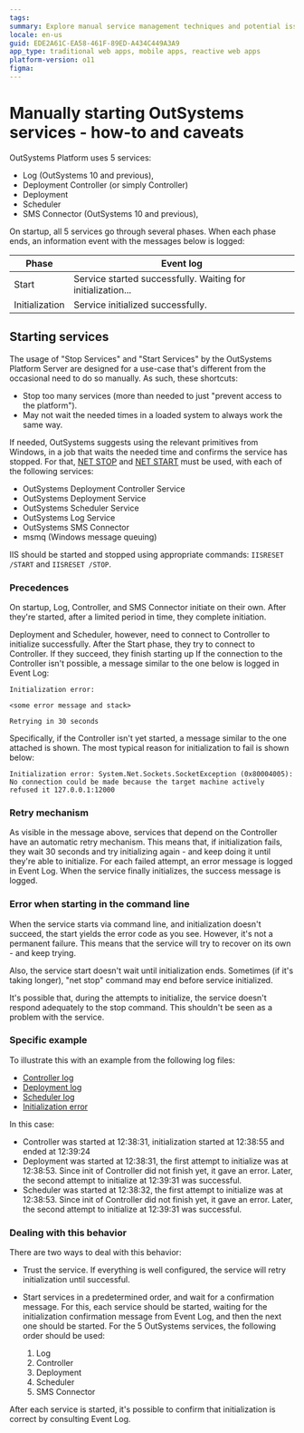 ```yaml
---
tags: 
summary: Explore manual service management techniques and potential issues for OutSystems 11 (O11) in this detailed guide.
locale: en-us
guid: EDE2A61C-EA58-461F-89ED-A434C449A3A9
app_type: traditional web apps, mobile apps, reactive web apps
platform-version: o11
figma:
---
```


# Manually starting OutSystems services - how-to and caveats

OutSystems Platform uses 5 services:
* Log (OutSystems 10 and previous),
* Deployment Controller (or simply Controller)
* Deployment
* Scheduler
* SMS Connector (OutSystems 10 and previous),

On startup, all 5 services go through several phases. When each phase ends, an information event with the messages below is logged:

| Phase | Event log |
| --- | --- |
| Start | Service started successfully. Waiting for initialization... |
| Initialization | Service initialized successfully. |

## Starting services

The usage of "Stop Services" and "Start Services" by the OutSystems Platform Server are designed for a use-case that's different from the occasional need to do so manually. As such, these shortcuts:

* Stop too many services (more than needed to just "prevent access to the platform").
* May not wait the needed times in a loaded system to always work the same way.

If needed, OutSystems suggests using the relevant primitives from Windows, in a job that waits the needed time and confirms the service has stopped.
For that, [NET STOP](https://technet.microsoft.com/en-us/library/bb490715.aspx) and [NET START](https://technet.microsoft.com/en-us/library/bb490713.aspx) must be used, with each of the following services:

* OutSystems Deployment Controller Service
* OutSystems Deployment Service
* OutSystems Scheduler Service
* OutSystems Log Service
* OutSystems SMS Connector
* msmq (Windows message queuing)

IIS should be started and stopped using appropriate commands: `IISRESET /START` and `IISRESET /STOP`.

### Precedences 

On startup, Log, Controller, and SMS Connector initiate on their own. After they're started, after a limited period in time, they complete initiation.

Deployment and Scheduler, however, need to connect to Controller to initialize successfully. After the Start phase, they try to connect to Controller. If they succeed, they finish starting up
If the connection to the Controller isn't possible, a message similar to the one below is logged in Event Log:

```
Initialization error:

<some error message and stack>

Retrying in 30 seconds

```

Specifically, if the Controller isn't yet started, a message similar to the one attached is shown. The most typical reason for initialization to fail is shown below:

`Initialization error: System.Net.Sockets.SocketException (0x80004005): No connection could be made because the target machine actively refused it 127.0.0.1:12000`

### Retry mechanism

As visible in the message above, services that depend on the Controller have an automatic retry mechanism. This means that, if initialization fails, they wait 30 seconds and try initializing again - and keep doing it until they're able to initialize.
For each failed attempt, an error message is logged in Event Log. When the service finally initializes, the success message is logged.

### Error when starting in the command line

When the service starts via command line, and initialization doesn't succeed, the start yields the error code as you see. However, it's not a permanent failure. This means that the service will try to recover on its own - and keep trying.

Also, the service start doesn't wait until initialization ends. Sometimes (if it's taking longer), "net stop" command may end before service initialized.

It's possible that, during the attempts to initialize, the service doesn't respond adequately to the stop command. This shouldn't be seen as a problem with the service.

### Specific example

To illustrate this with an example from the following log files:

* [Controller log](resources/controller.log)
* [Deployment log](resources/deployment.log)
* [Scheduler log](resources/scheduler.log)
* [Initialization error](resources/initialization-error.txt)

In this case:

* Controller was started at 12:38:31, initialization started at 12:38:55 and ended at 12:39:24
* Deployment was started at 12:38:31, the first attempt to initialize was at 12:38:53. Since init of Controller did not finish yet, it gave an error. Later, the second attempt to initialize at 12:39:31 was successful.
* Scheduler was started at 12:38:32, the first attempt to initialize was at 12:38:53. Since init of Controller did not finish yet, it gave an error. Later, the second attempt to initialize at 12:39:31 was successful.

### Dealing with this behavior

There are two ways to deal with this behavior:

* Trust the service. If everything is well configured, the service will retry initialization until successful.

* Start services in a predetermined order, and wait for a confirmation message. For this, each service should be started, waiting for the initialization confirmation message from Event Log, and then the next one should be started. For the 5 OutSystems services, the following order should be used:

    1. Log
    1. Controller
    1. Deployment
    1. Scheduler
    1. SMS Connector

After each service is started, it's possible to confirm that initialization is correct by consulting Event Log.
